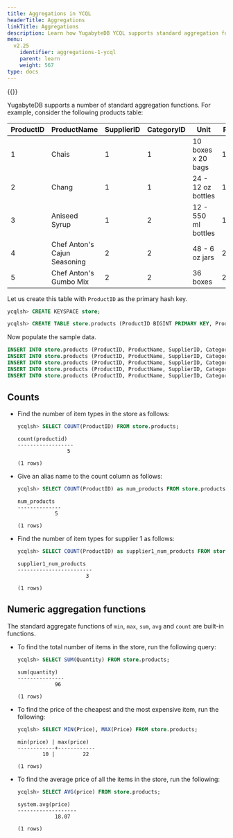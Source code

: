 ```yaml
---
title: Aggregations in YCQL
headerTitle: Aggregations
linkTitle: Aggregations
description: Learn how YugabyteDB YCQL supports standard aggregation functions.
menu:
  v2.25
    identifier: aggregations-1-ycql
    parent: learn
    weight: 567
type: docs
---
```


{{<api-tabs list="ycql">}}

YugabyteDB supports a number of standard aggregation functions. For example, consider the following products table:

| ProductID | ProductName          | SupplierID | CategoryID | Unit | Price | Quantity
| ---       | ---                  | ---        | ---        | ---  | --- | ---
| 1 | Chais                        | 1 | 1 | 10 boxes x 20 bags  | 18    | 25
| 2 | Chang                        | 1 | 1 | 24 - 12 oz bottles  | 19    | 12
| 3 | Aniseed Syrup                | 1 | 2 | 12 - 550 ml bottles | 10    | 10
| 4 | Chef Anton's Cajun Seasoning | 2 | 2 | 48 - 6 oz jars      | 22    | 9
| 5 | Chef Anton's Gumbo Mix       | 2 | 2 | 36 boxes            | 21.35 | 40

Let us create this table with `ProductID` as the primary hash key.

```sql
ycqlsh> CREATE KEYSPACE store;
```

```sql
ycqlsh> CREATE TABLE store.products (ProductID BIGINT PRIMARY KEY, ProductName VARCHAR, SupplierID INT, CategoryID INT, Unit TEXT, Price FLOAT, Quantity INT);
```

Now populate the sample data.

```sql
INSERT INTO store.products (ProductID, ProductName, SupplierID, CategoryID, Unit, Price, Quantity) VALUES (1, 'Chais', 1, 1, '10 boxes x 20 bags', 18, 25);
INSERT INTO store.products (ProductID, ProductName, SupplierID, CategoryID, Unit, Price, Quantity) VALUES (2, 'Chang', 1, 1, '24 - 12 oz bottles', 19, 12);
INSERT INTO store.products (ProductID, ProductName, SupplierID, CategoryID, Unit, Price, Quantity) VALUES (3, 'Aniseed Syrup', 1, 2, '12 - 550 ml bottles', 10, 10);
INSERT INTO store.products (ProductID, ProductName, SupplierID, CategoryID, Unit, Price, Quantity) VALUES (4, 'Chef Anton''s Cajun Seasoning', 2, 2, '48 - 6 oz jars', 22, 9);
INSERT INTO store.products (ProductID, ProductName, SupplierID, CategoryID, Unit, Price, Quantity) VALUES (5, 'Chef Anton''s Gumbo Mix', 2, 2, '36 boxes', 21.35, 40);
```

## Counts

- Find the number of item types in the store as follows:

    ```sql
    ycqlsh> SELECT COUNT(ProductID) FROM store.products;
    ```

    ```output
    count(productid)
    ------------------
                    5

    (1 rows)
    ```

- Give an alias name to the count column as follows:

    ```sql
    ycqlsh> SELECT COUNT(ProductID) as num_products FROM store.products;
    ```

    ```output
    num_products
    --------------
                5

    (1 rows)
    ```

- Find the number of item types for supplier 1 as follows:

    ```sql
    ycqlsh> SELECT COUNT(ProductID) as supplier1_num_products FROM store.products WHERE SupplierID=1;
    ```

    ```output
    supplier1_num_products
    ------------------------
                          3

    (1 rows)
    ```

## Numeric aggregation functions

The standard aggregate functions of `min`, `max`, `sum`, `avg` and `count` are built-in functions.

- To find the total number of items in the store, run the following query:

    ```sql
    ycqlsh> SELECT SUM(Quantity) FROM store.products;
    ```

    ```output
    sum(quantity)
    ---------------
                96

    (1 rows)
    ```

- To find the price of the cheapest and the most expensive item, run the following:

    ```sql
    ycqlsh> SELECT MIN(Price), MAX(Price) FROM store.products;
    ```

    ```output
    min(price) | max(price)
    ------------+------------
            10 |         22

    (1 rows)
    ```

- To find the average price of all the items in the store, run the following:

    ```sql
    ycqlsh> SELECT AVG(price) FROM store.products;
    ```

    ```output
    system.avg(price)
    -------------------
                18.07

    (1 rows)
    ```
